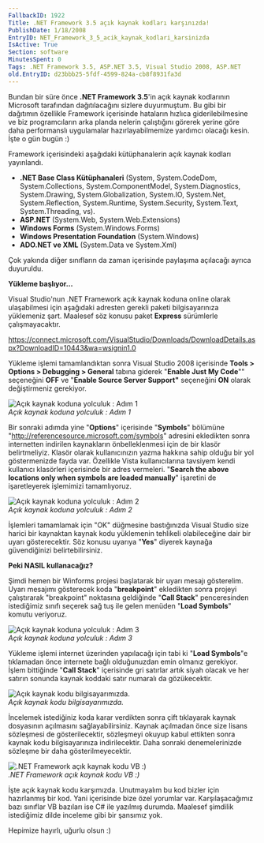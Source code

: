 ```yaml
---
FallbackID: 1922
Title: .NET Framework 3.5 açık kaynak kodları karşınızda!
PublishDate: 1/18/2008
EntryID: NET_Framework_3_5_acik_kaynak_kodlari_karsinizda
IsActive: True
Section: software
MinutesSpent: 0
Tags: .NET Framework 3.5, ASP.NET 3.5, Visual Studio 2008, ASP.NET
old.EntryID: d23bbb25-5fdf-4599-824a-cb8f8931fa3d
---
```

Bundan bir süre önce **.NET Framework 3.5**'in açık kaynak kodlarının
Microsoft tarafından dağıtılacağını sizlere duyurmuştum. Bu gibi bir
dağıtımın özellikle Framework içerisinde hataların hızlıca
giderilebilmesine ve biz programcıların arka planda nelerin çalıştığını
görerek yerine göre daha performanslı uygulamalar hazırlayabilmemize
yardımcı olacağı kesin. İşte o gün bugün :)

Framework içerisindeki aşağıdaki kütüphanalerin açık kaynak kodları
yayınlandı.

-   **.NET Base Class Kütüphanaleri** (System, System.CodeDom,
    System.Collections, System.ComponentModel, System.Diagnostics,
    System.Drawing, System.Globalization, System.IO, System.Net,
    System.Reflection, System.Runtime, System.Security, System.Text,
    System.Threading, vs).
-   **ASP.NET** (System.Web, System.Web.Extensions)
-   **Windows Forms** (System.Windows.Forms)
-   **Windows Presentation Foundation** (System.Windows)
-   **ADO.NET ve XML** (System.Data ve System.Xml)

Çok yakında diğer sınıfların da zaman içerisinde paylaşıma açılacağı
ayrıca duyuruldu.

**Yükleme başlıyor...**

Visual Studio'nun .NET Framework açık kaynak koduna online olarak
ulaşabilmesi için aşağıdaki adresten gerekli paketi bilgisayarınıza
yüklemeniz şart. Maalesef söz konusu paket **Express** sürümlerle
çalışmayacaktır.

<https://connect.microsoft.com/VisualStudio/Downloads/DownloadDetails.aspx?DownloadID=10443&wa=wsignin1.0>

Yükleme işlemi tamamlandıktan sonra Visual Studio 2008 içerisinde
**Tools \> Options \> Debugging \> General** tabına giderek "**Enable
Just My Code**"" seçeneğini **OFF** ve "**Enable Source Server
Support"** seçeneğini **ON** olarak değiştirmeniz gerekiyor.

![Açık kaynak koduna yolculuk : Adım
1](http://cdn.daron.yondem.com/assets/1922/18012008_1.png)\
*Açık kaynak koduna yolculuk : Adım 1*

Bir sonraki adımda yine "**Options**" içerisinde "**Symbols**" bölümüne
"<http://referencesource.microsoft.com/symbols>" adresini ekledikten
sonra internetten indirilen kaynakların önbelleklenmesi için de bir
klasör belirtmeliyiz. Klasör olarak kullanıcınızın yazma hakkına sahip
olduğu bir yol göstermenizde fayda var. Özellikle Vista kullanıcılarına
tavsiyem kendi kullanıcı klasörleri içerisinde bir adres vermeleri.
"**Search the above locations only when symbols are loaded manually**"
işaretini de işaretleyerek işlemimizi tamamlıyoruz.

![Açık kaynak koduna yolculuk : Adım
2](http://cdn.daron.yondem.com/assets/1922/18012008_2.png)\
*Açık kaynak koduna yolculuk : Adım 2*

İşlemleri tamamlamak için "OK" düğmesine bastığınızda Visual Studio size
harici bir kaynaktan kaynak kodu yüklemenin tehlikeli olabileceğine dair
bir uyarı gösterecektir. Söz konusu uyarıya "**Yes**" diyerek kaynağa
güvendiğinizi belirtebilirsiniz.

**Peki NASIL kullanacağız?**

Şimdi hemen bir Winforms projesi başlatarak bir uyarı mesajı gösterelim.
Uyarı mesajımı gösterecek koda "**breakpoint**" ekledikten sonra projeyi
çalıştırarak "breakpoint" noktasına geldiğinde "**Call Stack**"
penceresinden istediğimiz sınıfı seçerek sağ tuş ile gelen menüden
"**Load Symbols**" komutu veriyoruz.

![Açık kaynak koduna yolculuk : Adım
3](http://cdn.daron.yondem.com/assets/1922/18012008_3.png)\
*Açık kaynak koduna yolculuk : Adım 3*

Yükleme işlemi internet üzerinden yapılacağı için tabi ki "**Load
Symbols**"e tıklamadan önce internete bağlı olduğunuzdan emin olmanız
gerekiyor. İşlem bittiğinde "**Call Stack**" içerisinde gri satırlar
artık siyah olacak ve her satırın sonunda kaynak koddaki satır numaralı
da gözükecektir.

![Açık kaynak kodu
bilgisayarımızda.](http://cdn.daron.yondem.com/assets/1922/18012008_4.png)\
*Açık kaynak kodu bilgisayarımızda.*

İncelemek istediğiniz koda karar verdikten sonra çift tıklayarak kaynak
dosyasının açılmasını sağlayabilirsiniz. Kaynak açılmadan önce size
lisans sözleşmesi de gösterilecektir, sözleşmeyi okuyup kabul ettikten
sonra kaynak kodu bilgisayarınıza indirilecektir. Daha sonraki
denemelerinizde sözleşme bir daha gösterilmeyecektir.

![.NET Framework açık kaynak kodu VB
:)](http://cdn.daron.yondem.com/assets/1922/18012008_5.png)\
*.NET Framework açık kaynak kodu VB :)*

İşte açık kaynak kodu karşımızda. Unutmayalım bu kod bizler için
hazırlanmış bir kod. Yani içerisinde bize özel yorumlar var.
Karşılaşacağımız bazı sınıflar VB bazıları ise C\# ile yazılmış durumda.
Maalesef şimdilik istediğimiz dilde inceleme gibi bir şansımız yok.

Hepimize hayırlı, uğurlu olsun :)


